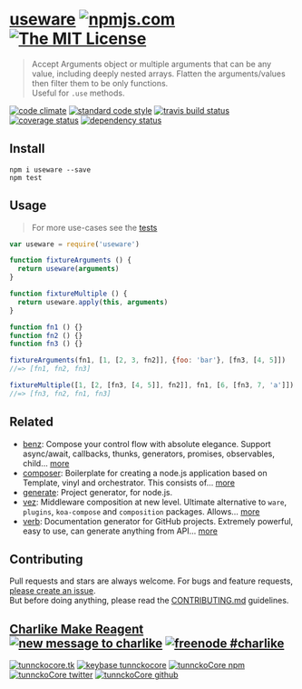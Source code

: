 # [useware][author-www-url] [![npmjs.com][npmjs-img]][npmjs-url] [![The MIT License][license-img]][license-url] 

> Accept Arguments object or multiple arguments that can be any value, including deeply nested arrays. Flatten the arguments/values then filter them to be only functions.  
Useful for `.use` methods.

[![code climate][codeclimate-img]][codeclimate-url] [![standard code style][standard-img]][standard-url] [![travis build status][travis-img]][travis-url] [![coverage status][coveralls-img]][coveralls-url] [![dependency status][david-img]][david-url]


## Install
```
npm i useware --save
npm test
```


## Usage
> For more use-cases see the [tests](./test.js)

```js
var useware = require('useware')

function fixtureArguments () {
  return useware(arguments)
}

function fixtureMultiple () {
  return useware.apply(this, arguments)
}

function fn1 () {}
function fn2 () {}
function fn3 () {}

fixtureArguments(fn1, [1, [2, 3, fn2]], {foo: 'bar'}, [fn3, [4, 5]])
//=> [fn1, fn2, fn3]

fixtureMultiple([1, [2, [fn3, [4, 5]], fn2]], fn1, [6, [fn3, 7, 'a']])
//=> [fn3, fn2, fn1, fn3]
```


## Related
- [benz](https://github.com/tunnckocore/benz): Compose your control flow with absolute elegance. Support async/await, callbacks, thunks, generators, promises, observables, child… [more](https://github.com/tunnckocore/benz)
- [composer](https://github.com/jonschlinkert/composer): Boilerplate for creating a node.js application based on Template, vinyl and orchestrator. This consists of… [more](https://github.com/jonschlinkert/composer)
- [generate](https://github.com/generate/generate): Project generator, for node.js.
- [vez](https://github.com/tunnckocore/vez): Middleware composition at new level. Ultimate alternative to `ware`, `plugins`, `koa-compose` and `composition` packages. Allows… [more](https://github.com/tunnckocore/vez)
- [verb](https://github.com/assemble/verb): Documentation generator for GitHub projects. Extremely powerful, easy to use, can generate anything from API… [more](https://github.com/assemble/verb)


## Contributing
Pull requests and stars are always welcome. For bugs and feature requests, [please create an issue](https://github.com/tunnckoCore/useware/issues/new).  
But before doing anything, please read the [CONTRIBUTING.md](./CONTRIBUTING.md) guidelines.


## [Charlike Make Reagent](http://j.mp/1stW47C) [![new message to charlike][new-message-img]][new-message-url] [![freenode #charlike][freenode-img]][freenode-url]

[![tunnckocore.tk][author-www-img]][author-www-url] [![keybase tunnckocore][keybase-img]][keybase-url] [![tunnckoCore npm][author-npm-img]][author-npm-url] [![tunnckoCore twitter][author-twitter-img]][author-twitter-url] [![tunnckoCore github][author-github-img]][author-github-url]


[npmjs-url]: https://www.npmjs.com/package/useware
[npmjs-img]: https://img.shields.io/npm/v/useware.svg?label=useware

[license-url]: https://github.com/tunnckoCore/useware/blob/master/LICENSE.md
[license-img]: https://img.shields.io/badge/license-MIT-blue.svg


[codeclimate-url]: https://codeclimate.com/github/tunnckoCore/useware
[codeclimate-img]: https://img.shields.io/codeclimate/github/tunnckoCore/useware.svg

[travis-url]: https://travis-ci.org/tunnckoCore/useware
[travis-img]: https://img.shields.io/travis/tunnckoCore/useware.svg

[coveralls-url]: https://coveralls.io/r/tunnckoCore/useware
[coveralls-img]: https://img.shields.io/coveralls/tunnckoCore/useware.svg

[david-url]: https://david-dm.org/tunnckoCore/useware
[david-img]: https://img.shields.io/david/tunnckoCore/useware.svg

[standard-url]: https://github.com/feross/standard
[standard-img]: https://img.shields.io/badge/code%20style-standard-brightgreen.svg


[author-www-url]: http://www.tunnckocore.tk
[author-www-img]: https://img.shields.io/badge/www-tunnckocore.tk-fe7d37.svg

[keybase-url]: https://keybase.io/tunnckocore
[keybase-img]: https://img.shields.io/badge/keybase-tunnckocore-8a7967.svg

[author-npm-url]: https://www.npmjs.com/~tunnckocore
[author-npm-img]: https://img.shields.io/badge/npm-~tunnckocore-cb3837.svg

[author-twitter-url]: https://twitter.com/tunnckoCore
[author-twitter-img]: https://img.shields.io/badge/twitter-@tunnckoCore-55acee.svg

[author-github-url]: https://github.com/tunnckoCore
[author-github-img]: https://img.shields.io/badge/github-@tunnckoCore-4183c4.svg

[freenode-url]: http://webchat.freenode.net/?channels=charlike
[freenode-img]: https://img.shields.io/badge/freenode-%23charlike-5654a4.svg

[new-message-url]: https://github.com/tunnckoCore/messages
[new-message-img]: https://img.shields.io/badge/send%20me-message-green.svg
